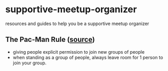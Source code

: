 # supportive-meetup-organizer
resources and guides to help you be a supportive meetup organizer

## The Pac-Man Rule ([source](http://ericholscher.com/blog/2017/aug/2/pacman-rule-conferences/))
- giving people explicit permission to join new groups of people
- when standing as a group of people, always leave room for 1 person to join your group.
